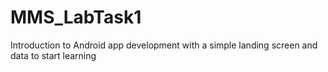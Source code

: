 # MMS_LabTask1
Introduction to Android app development with a simple landing screen and data to start learning
